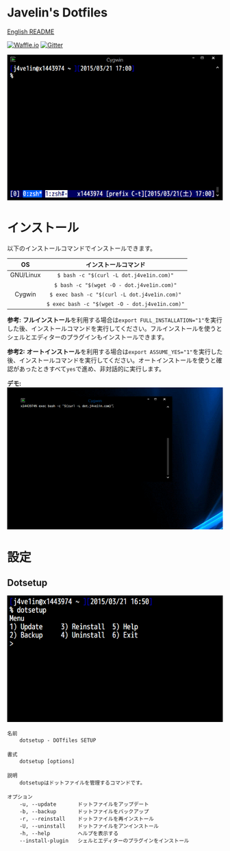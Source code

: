 # Javelin's Dotfiles
[English README](/README.md)

[![Waffle.io](https://img.shields.io/badge/task-Waffle.io-blue.svg?style=flat-square "Waffle.io")](https://waffle.io/j4ve1in/dotfiles)
[![Gitter](https://img.shields.io/badge/chat-Gitter-lightgrey.svg?style=flat-square "Gitter")](https://gitter.im/j4ve1in/dotfiles?utm_source=badge&utm_medium=badge&utm_campaign=pr-badge&utm_content=badge)

![Screenshot](/img/screenshot.png "Screenshot")

# インストール
以下のインストールコマンドでインストールできます。

| OS        | インストールコマンド                            |
|:---------:|:-----------------------------------------------:|
| GNU/Linux | `$ bash -c "$(curl -L dot.j4ve1in.com)"`        |
|           | `$ bash -c "$(wget -O - dot.j4ve1in.com)"`      |
| Cygwin    | `$ exec bash -c "$(curl -L dot.j4ve1in.com)"`   |
|           | `$ exec bash -c "$(wget -O - dot.j4ve1in.com)"` |

**参考:** **フルインストール**を利用する場合は`export FULL_INSTALLATION="1"`を実行した後、インストールコマンドを実行してください。フルインストールを使うとシェルとエディターのプラグインもインストールできます。

**参考2:** **オートインストール**を利用する場合は`export ASSUME_YES="1"`を実行した後、インストールコマンドを実行してください。オートインストールを使うと確認があったときすべて`yes`で進め、非対話的に実行します。

**デモ:**
![Demo](/img/demo.gif "Demo")

# 設定
## Dotsetup
![dotsetup](/img/dotsetup.png "dotsetup")

    名前
        dotsetup - DOTfiles SETUP

    書式
        dotsetup [options]

    説明
        dotsetupはドットファイルを管理するコマンドです。

    オプション
        -u, --update       ドットファイルをアップデート
        -b, --backup       ドットファイルをバックアップ
        -r, --reinstall    ドットファイルを再インストール
        -U, --uninstall    ドットファイルをアンインストール
        -h, --help         ヘルプを表示する
        --install-plugin   シェルとエディターのプラグインをインストール
